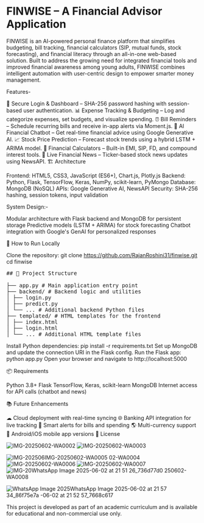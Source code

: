 # FINWISE – A Financial Advisor Application

FINWISE is an AI-powered personal finance platform that simplifies budgeting, bill tracking, financial calculators (SIP, mutual funds, stock forecasting), and financial literacy through an all-in-one web-based solution. Built to address the growing need for integrated financial tools and improved financial awareness among young adults, FINWISE combines intelligent automation with user-centric design to empower smarter money management.

Features-

🔐 Secure Login & Dashboard – SHA-256 password hashing with session-based user authentication.
📊 Expense Tracking & Budgeting – Log and categorize expenses, set budgets, and visualize spending.
⏰ Bill Reminders – Schedule recurring bills and receive in-app alerts via Moment.js.
🤖 AI Financial Chatbot – Get real-time financial advice using Google Generative AI.
📈 Stock Price Prediction – Forecast stock trends using a hybrid LSTM + ARIMA model.
🧮 Financial Calculators – Built-in EMI, SIP, FD, and compound interest tools.
📰 Live Financial News – Ticker-based stock news updates using NewsAPI.
🏗 Architecture

Frontend: HTML5, CSS3, JavaScript (ES6+), Chart.js, Plotly.js
Backend: Python, Flask, TensorFlow, Keras, NumPy, scikit-learn, PyMongo
Database: MongoDB (NoSQL)
APIs: Google Generative AI, NewsAPI
Security: SHA-256 hashing, session tokens, input validation

System Design:-

Modular architecture with Flask backend and MongoDB for persistent storage
Predictive models (LSTM + ARIMA) for stock forecasting
Chatbot integration with Google's GenAI for personalized responses

🚀 How to Run Locally

Clone the repository:
git clone https://github.com/RajanRoshini31/finwise.git
cd finwise
<pre>## 📁 Project Structure

├── app.py # Main application entry point 
├── backend/ # Backend logic and utilities
│ ├── login.py
│ ├── predict.py
│ └── ... # Additional backend Python files
├── templated/ # HTML templates for the frontend
│ ├── index.html
│ ├── login.html
│ └── ... # Additional HTML template files
</pre>
Install Python dependencies:
pip install -r requirements.txt
Set up MongoDB and update the connection URI in the Flask config.
Run the Flask app:
python app.py
Open your browser and navigate to http://localhost:5000

📦 Requirements

Python 3.8+
Flask
TensorFlow, Keras, scikit-learn
MongoDB
Internet access for API calls (chatbot and news)


📚 Future Enhancements

☁ Cloud deployment with real-time syncing
🌐 Banking API integration for live tracking
🔔 Smart alerts for bills and spending
🌎 Multi-currency support
📱 Android/iOS mobile app versions
📖 License

![IMG-20250602-WA0002](https://github.com/user-attachments/assets/c006c623-ebb5-437c-b8a2-5ebd90bc8684)
![IMG-20250602-WA0003](https://github.com/user-attachments/assets/fa321a53-6385-443f-85cf-8ff3f27b4596)

![IMG-202506![IMG-20250602-WA0005](https://github.com/user-attachments/assets/68b42ab1-1f84-4597-a47f-6845b1c267b0)
02-WA0004](https://github.com/user-attachments/assets/ea423a85-2d76-4582-993b-2ff9b956e98d)
![IMG-20250602-WA0006](https://github.com/user-attachments/assets/35b3d911-b2cf-4fbf-b257-ce19d56fa9d4)
![IMG-20250602-WA0007](https://github.com/user-attachments/assets/b9588377-bac7-40ce-b0ea-21cb87f2811d)
![IMG-20![WhatsApp Image 2025-06-02 at 21 51 26_736d77d0](https://github.com/user-attachments/assets/7368a967-4172-4490-a6c8-6637670d5767)
250602-WA0008](https://github.com/user-attachments/assets/9db5ea83-b3d0-4abc-a540-f34654bc1ebe)



![WhatsApp Image 2025![WhatsApp Image 2025-06-02 at 21 57 34_86f75e7a](https://github.com/user-attachments/assets/973e2d38-98d8-47cc-823c-82bd5ddd5dd5)
-06-02 at 21 52 57_7668c617](https://github.com/user-attachments/assets/4b1e8850-3153-4d11-98e2-3b2a643e95f5)

This project is developed as part of an academic curriculum and is available for educational and non-commercial use only.
